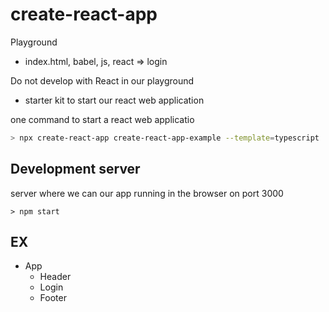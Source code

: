 # create-react-app

Playground
- index.html, babel, js, react => login

Do not develop with React in our playground

- starter kit to start our react web application

one command to start a react web applicatio

```bash
> npx create-react-app create-react-app-example --template=typescript
```

## Development server

server where we can our app running in the browser on port 3000

```
> npm start
```

## EX

- App
  - Header
  - Login
  - Footer